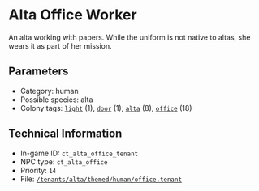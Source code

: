 # Alta Office Worker

An alta working with papers. While the uniform is not native to altas, she wears it as part of her mission.

## Parameters

- Category: human
- Possible species: alta
- Colony tags: [`light`](https://ceterai.github.io/MyEnternia/Wiki/Tags/Light) (1), [`door`](https://ceterai.github.io/MyEnternia/Wiki/Tags/Door) (1), [`alta`](https://ceterai.github.io/MyEnternia/Wiki/Tags/Alta) (8), [`office`](https://ceterai.github.io/MyEnternia/Wiki/Tags/Office) (18)

## Technical Information

- In-game ID: `ct_alta_office_tenant`
- NPC type: `ct_alta_office`
- Priority: `14`
- File: [`/tenants/alta/themed/human/office.tenant`](https://github.com/Ceterai/Enternia/blob/main/tenants/alta/themed/human/office.tenant)
